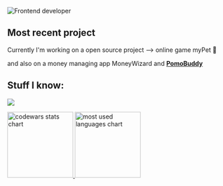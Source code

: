 
![Frontend developer](https://github.com/vermenea/vermenea/assets/141574626/5bcb2263-0282-4e07-b66e-6ba77c09625e)



## Most recent project

Currently I'm working on a open source project --> online game myPet 🐾

and also on a money managing app MoneyWizard and **[PomoBuddy](https://pomodoro-buddy.vercel.app)**

<h2 align="left">Stuff I know:</h2>


<p align="left">
  <a href="https://skillicons.dev">
    <img src="https://skillicons.dev/icons?i=react,redux,ts,sass,css,tailwind,bootstrap,git,figma,r,py" />
  </a>
</p>

<p align="left">
    <a href="LINK TO: WHEN CLICKED">
      <img height="150" src="https://github.r2v.ch/codewars?user=vermenea" alt="codewars stats chart"/>
      <img height="150" src="https://github-readme-stats.vercel.app/api/top-langs?username=vermenea&show_icons=true&locale=en&layout=compact&theme=transparent" alt="most used languages chart"/> 
    </a>
</p>



